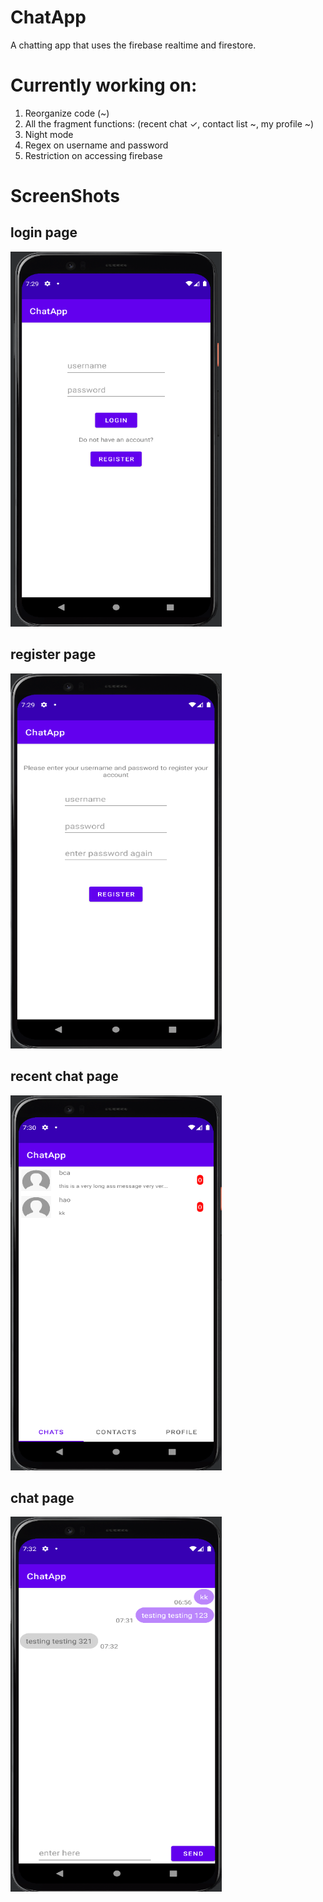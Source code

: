 # ChatApp
A chatting app that uses the firebase realtime and firestore.

# Currently working on:

1. Reorganize code (~)
2. All the fragment functions: (recent chat ✓, contact list ~, my profile ~)
4. Night mode
5. Regex on username and password
6. Restriction on accessing firebase


# ScreenShots
## login page
<p>
  <img src="ScreenShot/loginpage.PNG" width="338" height="600">
</p>

## register page
<p>
  <img src="ScreenShot/registerpage.PNG" width="338" height="600">
</p>

## recent chat page
<p>
  <img src="ScreenShot/recentchatpage.PNG" width="338" height="600">
</p>

## chat page
<p>
  <img src="ScreenShot/chatpage.PNG" width="338" height="600">
</p>
